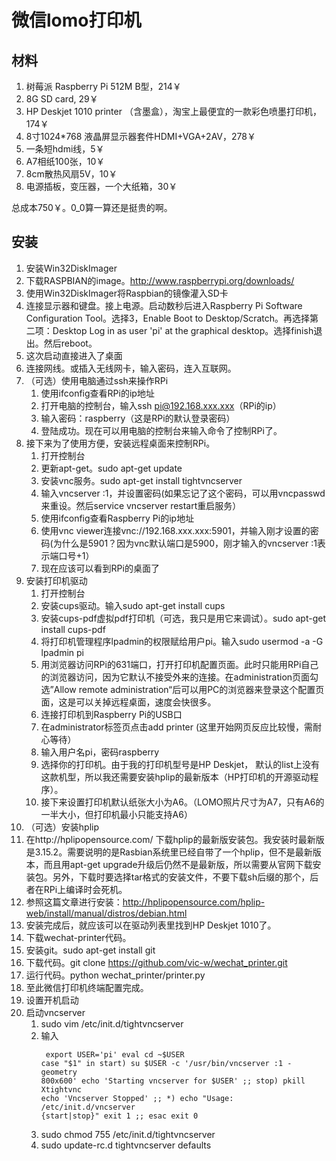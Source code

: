 微信lomo打印机
==============

材料
----
1. 树莓派 Raspberry Pi 512M B型，214￥
2. 8G SD card, 29￥
3. HP Deskjet 1010 printer （含墨盒），淘宝上最便宜的一款彩色喷墨打印机，174￥
4. 8寸1024*768 液晶屏显示器套件HDMI+VGA+2AV，278￥
5. 一条短hdmi线，5￥
6. A7相纸100张，10￥
7. 8cm散热风扇5V，10￥
8. 电源插板，变压器，一个大纸箱，30￥

总成本750￥。0_0算一算还是挺贵的啊。

安装
----
1. 安装Win32DiskImager
2. 下载RASPBIAN的image。http://www.raspberrypi.org/downloads/
3. 使用Win32DiskImager将Raspbian的镜像灌入SD卡
4. 连接显示器和键盘。接上电源。启动数秒后进入Raspberry  Pi Software Configuration Tool。选择3，Enable Boot to Desktop/Scratch。再选择第二项：Desktop Log in as user 'pi' at the graphical desktop。选择finish退出。然后reboot。
5. 这次启动直接进入了桌面
6. 连接网线。或插入无线网卡，输入密码，连入互联网。
7. （可选）使用电脑通过ssh来操作RPi
   1. 使用ifconfig查看RPi的ip地址
   2. 打开电脑的控制台，输入ssh pi@192.168.xxx.xxx（RPi的ip）
   3. 输入密码：raspberry（这是RPi的默认登录密码）
   4. 登陆成功。现在可以用电脑的控制台来输入命令了控制RPi了。
8. 接下来为了使用方便，安装远程桌面来控制RPi。
   1. 打开控制台
   2. 更新apt-get。sudo apt-get update
   3. 安装vnc服务。sudo apt-get install tightvncserver
   4. 输入vncserver :1，并设置密码(如果忘记了这个密码，可以用vncpasswd来重设。然后service vncserver restart重启服务）
   5. 使用ifconfig查看Raspberry Pi的ip地址
   6. 使用vnc viewer连接vnc://192.168.xxx.xxx:5901，并输入刚才设置的密码(为什么是5901？因为vnc默认端口是5900，刚才输入的vncserver :1表示端口号+1）
   7. 现在应该可以看到RPi的桌面了
9. 安装打印机驱动
   1. 打开控制台
   2. 安装cups驱动。输入sudo apt-get install cups
   3. 安装cups-pdf虚拟pdf打印机（可选，我只是用它来调试）。sudo apt-get install cups-pdf
   4. 将打印机管理程序lpadmin的权限赋给用户pi。输入sudo usermod -a -G lpadmin pi
   5. 用浏览器访问RPi的631端口，打开打印机配置页面。此时只能用RPi自己的浏览器访问，因为它默认不接受外来的连接。在administration页面勾选”Allow remote administration“后可以用PC的浏览器来登录这个配置页面，这是可以关掉远程桌面，速度会快很多。
   6. 连接打印机到Raspberry Pi的USB口
   7. 在administrator标签页点击add printer (这里开始网页反应比较慢，需耐心等待）
   8. 输入用户名pi，密码raspberry
   9. 选择你的打印机。由于我的打印机型号是HP Deskjet，         默认的list上没有这款机型，所以我还需要安装hplip的最新版本（HP打印机的开源驱动程序）。
   10. 接下来设置打印机默认纸张大小为A6。（LOMO照片尺寸为A7，只有A6的一半大小，但打印机最小只能支持A6）
10. （可选）安装hplip
   1. 在http://hplipopensource.com/ 下载hplip的最新版安装包。我安装时最新版是3.15.2。需要说明的是Rasbian系统里已经自带了一个hplip，但不是最新版本，而且用apt-get upgrade升级后仍然不是最新版，所以需要从官网下载安装包。另外，下载时要选择tar格式的安装文件，不要下载sh后缀的那个，后者在RPi上编译时会死机。
   2. 参照这篇文章进行安装：http://hplipopensource.com/hplip-web/install/manual/distros/debian.html
   3. 安装完成后，就应该可以在驱动列表里找到HP Deskjet 1010了。
11. 下载wechat-printer代码。
   1. 安装git。sudo apt-get install git
   2. 下载代码。git clone https://github.com/vic-w/wechat_printer.git
   3. 运行代码。python wechat_printer/printer.py
   4. 至此微信打印机终端配置完成。
12. 设置开机启动
   1. 启动vncserver
      1. sudo vim /etc/init.d/tightvncserver
      2. 输入<pre><code>
       export USER='pi'
       eval cd ~$USER
       case "$1" in
          start)
             su $USER -c '/usr/bin/vncserver :1 -geometry 800x600'
             echo 'Starting vncserver for $USER'
             ;;
          stop)
             pkill Xtightvnc
             echo 'Vncserver Stopped'
             ;;
          *)
             echo "Usage: /etc/init.d/vncserver {start|stop}"
             exit 1
             ;;
       esac
       exit 0
       </code></pre>
      3. sudo chmod 755 /etc/init.d/tightvncserver
      4. sudo update-rc.d tightvncserver defaults
